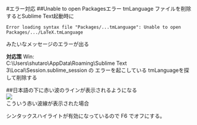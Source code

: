#エラー対応
##Unable to open Packagesエラー
tmLanguage ファイルを削除するとSublime Text起動時に  

~~~
Error loading syntax file "Packages/...tmLanguage": Unable to open Packages/.../LaTeX.tmLanguage
~~~
みたいなメッセージのエラーが出る

**対応策**
Win:  
C:\Users\shutaro\AppData\Roaming\Sublime Text 3\Local\Session.sublime_session の エラーを起こしている tmLanguageを探して削除する  

##日本語の下に赤い波のラインが表示されるようになる  
![](http://sunsunsoft.com/contents/sublimetext/image/error_underline.png)  
こういう赤い波線が表示された場合  

シンタックスハイライトが有効になっているので F6 でオフにする。